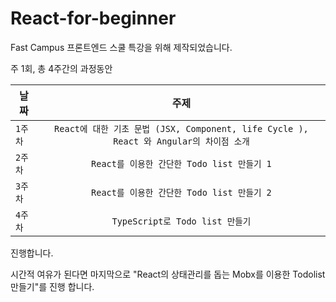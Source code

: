 # React-for-beginner

Fast Campus 프론트엔드 스쿨 특강을 위해 제작되었습니다.

주 1회, 총 4주간의 과정동안 

| 날짜 | 주제 |
|---|:---:|
| `1주차` | `React에 대한 기초 문법 (JSX, Component, life Cycle ), React 와 Angular의 차이점 소개` |
| `2주차` | `React를 이용한 간단한 Todo list 만들기 1` |
| `3주차` | `React를 이용한 간단한 Todo list 만들기 2` |
| `4주차` | `TypeScript로 Todo list 만들기` |

진행합니다.

시간적 여유가 된다면 마지막으로 "React의 상태관리를 돕는 Mobx를 이용한 Todolist 만들기"를 진행 합니다.
